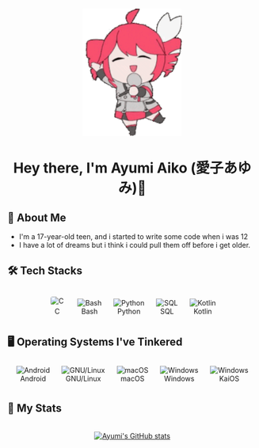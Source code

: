 <p align="center">
    <img src="https://raw.githubusercontent.com/Crystaltrd/Crystaltrd/refs/heads/main/teto-tetoris.gif" alt="tetoris" width="200">
</p>

<h1 align="center">Hey there, I'm Ayumi Aiko (愛子あゆみ)👋</h1>

## 🌸 About Me
- I'm a 17-year-old teen, and i started to write some code when i was 12
- I have a lot of dreams but i think i could pull them off before i get older.

## 🛠️ Tech Stacks
<p align="center">
    <div align="center">
        <div style="display: inline-block; margin: 10px;">
            <img src="https://skillicons.dev/icons?i=c" alt="C" width="40" style="border-radius: 8px; padding: 4px;" /><br>
            <span style="font-size: 14px;">C</span>
        </div>
        <div style="display: inline-block; margin: 10px;">
            <img src="https://cdn.jsdelivr.net/gh/devicons/devicon/icons/bash/bash-original.svg" alt="Bash" width="40" /><br>
            <span style="font-size: 14px;">Bash</span>
        </div>
        <div style="display: inline-block; margin: 10px;">
            <img src="https://cdn.jsdelivr.net/gh/devicons/devicon/icons/python/python-original.svg" alt="Python" width="40" /><br>
            <span style="font-size: 14px;">Python</span>
        </div>
        <div style="display: inline-block; margin: 10px;">
            <img src="https://cdn.jsdelivr.net/gh/devicons/devicon/icons/mysql/mysql-original.svg" alt="SQL" width="40" /><br>
            <span style="font-size: 14px;">SQL</span>
        </div>
        <div style="display: inline-block; margin: 10px;">
            <img src="https://cdn.jsdelivr.net/gh/devicons/devicon/icons/kotlin/kotlin-original.svg" alt="Kotlin" width="40" /><br>
            <span style="font-size: 14px;">Kotlin</span>
        </div>
    </div>
</p>

## 🖥️ Operating Systems I've Tinkered
<p align="center">
    <div align="center">
        <div style="display: inline-block; margin: 10px;">
            <img src="https://cdn.simpleicons.org/android/3DDC84" alt="Android" width="40" /><br>
            <span style="font-size: 14px;">Android</span>
        </div>
        <div style="display: inline-block; margin: 10px;">
            <img src="https://cdn.jsdelivr.net/gh/devicons/devicon/icons/linux/linux-original.svg" alt="GNU/Linux" width="40" /><br>
            <span style="font-size: 14px;">GNU/Linux</span>
        </div>
        <div style="display: inline-block; margin: 10px;">
            <img src="https://cdn.jsdelivr.net/gh/devicons/devicon/icons/apple/apple-original.svg" alt="macOS" width="40" /><br>
            <span style="font-size: 14px;">macOS</span>
        </div>
        <div style="display: inline-block; margin: 10px;">
            <img src="https://svgrepo.com/show/382713/windows-applications.svg" alt="Windows" width="40" /><br>
            <span style="font-size: 14px;">Windows</span>
        </div>
        <div style="display: inline-block; margin: 10px;">
            <img src="https://cdn.simpleicons.org/kaios/6F02B5" alt="Windows" width="40" /><br>
            <span style="font-size: 14px;">KaiOS</span>
        </div>
    </div>
</p>

## 🥰 My Stats
<p align="center">
    <div align="center">
        <br>
        <a href="https://github.com/anuraghazra/github-readme-stats">
            <img src="https://github-readme-stats.vercel.app/api?username=ayumi-aiko&show_icons=true&theme=tokyonight" alt="Ayumi's GitHub stats">
        </a>
    </div>
</p>
